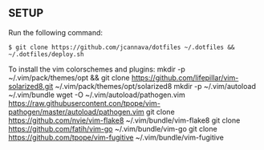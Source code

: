 ## SETUP
Run the following command:

`$ git clone https://github.com/jcannava/dotfiles ~/.dotfiles && ~/.dotfiles/deploy.sh`

To install the vim colorschemes and plugins:
    mkdir -p ~/.vim/pack/themes/opt && git clone https://github.com/lifepillar/vim-solarized8.git ~/.vim/pack/themes/opt/solarized8
    mkdir -p ~/.vim/autoload ~/.vim/bundle
    wget -O ~/.vim/autoload/pathogen.vim https://raw.githubusercontent.con/tpope/vim-pathogen/master/autoload/pathogen.vim
    git clone https://github.com/nvie/vim-flake8 ~/.vim/bundle/vim-flake8
    git clone https://github.com/fatih/vim-go ~/.vim/bundle/vim-go
    git clone https://github.com/tpope/vim-fugitive ~/.vim/bundle/vim-fugitive

